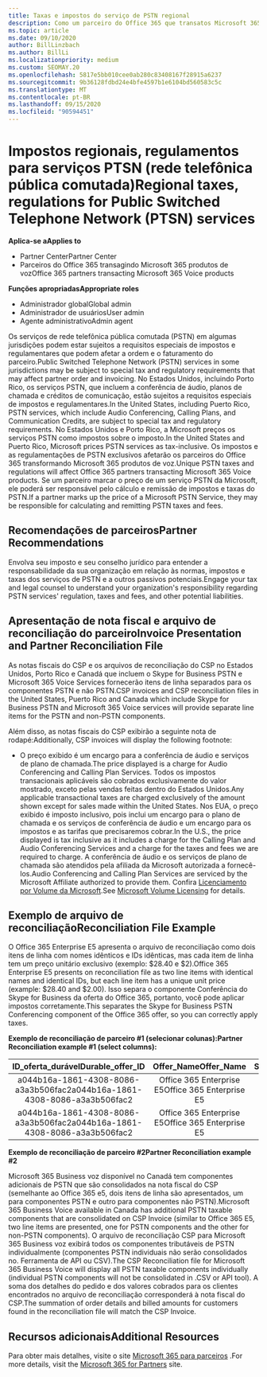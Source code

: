 ```yaml
---
title: Taxas e impostos do serviço de PSTN regional
description: Como um parceiro do Office 365 que transatos Microsoft 365 produtos de voz, você pode estar sujeito a impostos regionais, tarifas ou requisitos regulatórios para serviços de PSTN.
ms.topic: article
ms.date: 09/10/2020
author: BillLinzbach
ms.author: BillLi
ms.localizationpriority: medium
ms.custom: SEOMAY.20
ms.openlocfilehash: 5817e5bb010cee0ab280c83408167f28915a6237
ms.sourcegitcommit: 9b36128fdbd24e4bfe4597b1e6104bd560583c5c
ms.translationtype: MT
ms.contentlocale: pt-BR
ms.lasthandoff: 09/15/2020
ms.locfileid: "90594451"
---
```

# <a name="regional-taxes-regulations-for-public-switched-telephone-network-ptsn-services"></a><span data-ttu-id="08215-103">Impostos regionais, regulamentos para serviços PTSN (rede telefônica pública comutada)</span><span class="sxs-lookup"><span data-stu-id="08215-103">Regional taxes, regulations for Public Switched Telephone Network (PTSN) services</span></span>

<span data-ttu-id="08215-104">**Aplica-se a**</span><span class="sxs-lookup"><span data-stu-id="08215-104">**Applies to**</span></span>

- <span data-ttu-id="08215-105">Partner Center</span><span class="sxs-lookup"><span data-stu-id="08215-105">Partner Center</span></span>
- <span data-ttu-id="08215-106">Parceiros do Office 365 transagindo Microsoft 365 produtos de voz</span><span class="sxs-lookup"><span data-stu-id="08215-106">Office 365 partners transacting Microsoft 365 Voice products</span></span>

<span data-ttu-id="08215-107">**Funções apropriadas**</span><span class="sxs-lookup"><span data-stu-id="08215-107">**Appropriate roles**</span></span>
-    <span data-ttu-id="08215-108">Administrador global</span><span class="sxs-lookup"><span data-stu-id="08215-108">Global admin</span></span>
-    <span data-ttu-id="08215-109">Administrador de usuários</span><span class="sxs-lookup"><span data-stu-id="08215-109">User admin</span></span>
-    <span data-ttu-id="08215-110">Agente administrativo</span><span class="sxs-lookup"><span data-stu-id="08215-110">Admin agent</span></span>

<span data-ttu-id="08215-111">Os serviços de rede telefônica pública comutada (PSTN) em algumas jurisdições podem estar sujeitos a requisitos especiais de impostos e regulamentares que podem afetar a ordem e o faturamento do parceiro.</span><span class="sxs-lookup"><span data-stu-id="08215-111">Public Switched Telephone Network (PSTN) services in some jurisdictions may be subject to special tax and regulatory requirements that may affect partner order and invoicing.</span></span> <span data-ttu-id="08215-112">No Estados Unidos, incluindo Porto Rico, os serviços PSTN, que incluem a conferência de áudio, planos de chamada e créditos de comunicação, estão sujeitos a requisitos especiais de impostos e regulamentares.</span><span class="sxs-lookup"><span data-stu-id="08215-112">In the United States, including Puerto Rico, PSTN services, which include Audio Conferencing, Calling Plans, and Communication Credits, are subject to special tax and regulatory requirements.</span></span> <span data-ttu-id="08215-113">No Estados Unidos e Porto Rico, a Microsoft preços os serviços PSTN como impostos sobre o imposto.</span><span class="sxs-lookup"><span data-stu-id="08215-113">In the United States and Puerto Rico, Microsoft prices PSTN services as tax-inclusive.</span></span>  <span data-ttu-id="08215-114">Os impostos e as regulamentações de PSTN exclusivos afetarão os parceiros do Office 365 transformando Microsoft 365 produtos de voz.</span><span class="sxs-lookup"><span data-stu-id="08215-114">Unique PSTN taxes and regulations will affect Office 365 partners transacting Microsoft 365 Voice products.</span></span>  <span data-ttu-id="08215-115">Se um parceiro marcar o preço de um serviço PSTN da Microsoft, ele poderá ser responsável pelo cálculo e remissão de impostos e taxas do PSTN.</span><span class="sxs-lookup"><span data-stu-id="08215-115">If a partner marks up the price of a Microsoft PSTN Service, they may be responsible for calculating and remitting PSTN taxes and fees.</span></span>

## <a name="partner-recommendations"></a><span data-ttu-id="08215-116">Recomendações de parceiros</span><span class="sxs-lookup"><span data-stu-id="08215-116">Partner Recommendations</span></span>

<span data-ttu-id="08215-117">Envolva seu imposto e seu conselho jurídico para entender a responsabilidade da sua organização em relação às normas, impostos e taxas dos serviços de PSTN e a outros passivos potenciais.</span><span class="sxs-lookup"><span data-stu-id="08215-117">Engage your tax and legal counsel to understand your organization's responsibility regarding PSTN services' regulation, taxes and fees, and other potential liabilities.</span></span>

## <a name="invoice-presentation-and-partner-reconciliation-file"></a><span data-ttu-id="08215-118">Apresentação de nota fiscal e arquivo de reconciliação do parceiro</span><span class="sxs-lookup"><span data-stu-id="08215-118">Invoice Presentation and Partner Reconciliation File</span></span>

<span data-ttu-id="08215-119">As notas fiscais do CSP e os arquivos de reconciliação do CSP no Estados Unidos, Porto Rico e Canadá que incluem o Skype for Business PSTN e Microsoft 365 Voice Services fornecerão itens de linha separados para os componentes PSTN e não PSTN.</span><span class="sxs-lookup"><span data-stu-id="08215-119">CSP invoices and CSP reconciliation files in the United States, Puerto Rico and Canada which include Skype for Business PSTN and Microsoft 365 Voice services will provide separate line items for the PSTN and non-PSTN components.</span></span>

<span data-ttu-id="08215-120">Além disso, as notas fiscais do CSP exibirão a seguinte nota de rodapé:</span><span class="sxs-lookup"><span data-stu-id="08215-120">Additionally, CSP invoices will display the following footnote:</span></span>

* <span data-ttu-id="08215-121">O preço exibido é um encargo para a conferência de áudio e serviços de plano de chamada.</span><span class="sxs-lookup"><span data-stu-id="08215-121">The price displayed is a charge for Audio Conferencing and Calling Plan Services.</span></span>  <span data-ttu-id="08215-122">Todos os impostos transacionais aplicáveis são cobrados exclusivamente do valor mostrado, exceto pelas vendas feitas dentro do Estados Unidos.</span><span class="sxs-lookup"><span data-stu-id="08215-122">Any applicable transactional taxes are charged exclusively of the amount shown except for sales made within the United States.</span></span>  <span data-ttu-id="08215-123">Nos EUA, o preço exibido é imposto inclusivo, pois inclui um encargo para o plano de chamada e os serviços de conferência de áudio e um encargo para os impostos e as tarifas que precisaremos cobrar.</span><span class="sxs-lookup"><span data-stu-id="08215-123">In the U.S., the price displayed is tax inclusive as it includes a charge for the Calling Plan and Audio Conferencing Services and a charge for the taxes and fees we are required to charge.</span></span>  <span data-ttu-id="08215-124">A conferência de áudio e os serviços de plano de chamada são atendidos pela afiliada da Microsoft autorizada a fornecê-los.</span><span class="sxs-lookup"><span data-stu-id="08215-124">Audio Conferencing and Calling Plan Services are serviced by the Microsoft Affiliate authorized to provide them.</span></span>  <span data-ttu-id="08215-125">Confira [Licenciamento por Volume da Microsoft](https://go.microsoft.com/fwlink/?LinkId=690247).</span><span class="sxs-lookup"><span data-stu-id="08215-125">See [Microsoft Volume Licensing](https://go.microsoft.com/fwlink/?LinkId=690247) for details.</span></span>

## <a name="reconciliation-file-example"></a><span data-ttu-id="08215-126">Exemplo de arquivo de reconciliação</span><span class="sxs-lookup"><span data-stu-id="08215-126">Reconciliation File Example</span></span>

<span data-ttu-id="08215-127">O Office 365 Enterprise E5 apresenta o arquivo de reconciliação como dois itens de linha com nomes idênticos e IDs idênticas, mas cada item de linha tem um preço unitário exclusivo (exemplo: $28.40 e $2).</span><span class="sxs-lookup"><span data-stu-id="08215-127">Office 365 Enterprise E5 presents on reconciliation file as two line items with identical names and identical IDs, but each line item has a unique unit price (example: $28.40 and $2.00).</span></span> <span data-ttu-id="08215-128">Isso separa o componente Conferência do Skype for Business da oferta do Office 365, portanto, você pode aplicar impostos corretamente.</span><span class="sxs-lookup"><span data-stu-id="08215-128">This separates the Skype for Business PSTN Conferencing component of the Office 365 offer, so you can correctly apply taxes.</span></span>

<span data-ttu-id="08215-129">**Exemplo de reconciliação de parceiro #1 (selecionar colunas):**</span><span class="sxs-lookup"><span data-stu-id="08215-129">**Partner Reconciliation example #1 (select columns):**</span></span>

|<span data-ttu-id="08215-130">**ID_oferta_durável**</span><span class="sxs-lookup"><span data-stu-id="08215-130">**Durable_offer_ID**</span></span>|<span data-ttu-id="08215-131">**Offer_Name**</span><span class="sxs-lookup"><span data-stu-id="08215-131">**Offer_Name**</span></span>|<span data-ttu-id="08215-132">**Subscription_Start_Date**</span><span class="sxs-lookup"><span data-stu-id="08215-132">**Subscription_Start_Date**</span></span>|<span data-ttu-id="08215-133">**Subscription_End_Date**</span><span class="sxs-lookup"><span data-stu-id="08215-133">**Subscription_End_Date**</span></span>|<span data-ttu-id="08215-134">**Charge_Start_Date**</span><span class="sxs-lookup"><span data-stu-id="08215-134">**Charge_Start_Date**</span></span>|<span data-ttu-id="08215-135">**Charge_End_Date**</span><span class="sxs-lookup"><span data-stu-id="08215-135">**Charge_End_Date**</span></span>|<span data-ttu-id="08215-136">**Charge_Type**</span><span class="sxs-lookup"><span data-stu-id="08215-136">**Charge_Type**</span></span>|<span data-ttu-id="08215-137">**Unit_Price**</span><span class="sxs-lookup"><span data-stu-id="08215-137">**Unit_Price**</span></span>|
|:----:|:----:|:----:|:----:|:----:|:----:|:----:|:----:|
|<span data-ttu-id="08215-138">a044b16a-1861-4308-8086-a3a3b506fac2</span><span class="sxs-lookup"><span data-stu-id="08215-138">a044b16a-1861-4308-8086-a3a3b506fac2</span></span>   |<span data-ttu-id="08215-139">Office 365 Enterprise E5</span><span class="sxs-lookup"><span data-stu-id="08215-139">Office 365 Enterprise E5</span></span>   |<span data-ttu-id="08215-140">8/10/2019 0:00</span><span class="sxs-lookup"><span data-stu-id="08215-140">8/10/2019 0:00</span></span>   |<span data-ttu-id="08215-141">8/11/2019 0:00</span><span class="sxs-lookup"><span data-stu-id="08215-141">8/11/2019 0:00</span></span>   |<span data-ttu-id="08215-142">8/11/2019 0:00</span><span class="sxs-lookup"><span data-stu-id="08215-142">8/11/2019 0:00</span></span>|<span data-ttu-id="08215-143">9/10/2019 0:00</span><span class="sxs-lookup"><span data-stu-id="08215-143">9/10/2019 0:00</span></span>   |<span data-ttu-id="08215-144">Taxa do Ciclo</span><span class="sxs-lookup"><span data-stu-id="08215-144">Cycle fee</span></span>   |<span data-ttu-id="08215-145">28,40</span><span class="sxs-lookup"><span data-stu-id="08215-145">28.40</span></span>   |
|<span data-ttu-id="08215-146">a044b16a-1861-4308-8086-a3a3b506fac2</span><span class="sxs-lookup"><span data-stu-id="08215-146">a044b16a-1861-4308-8086-a3a3b506fac2</span></span>   |<span data-ttu-id="08215-147">Office 365 Enterprise E5</span><span class="sxs-lookup"><span data-stu-id="08215-147">Office 365 Enterprise E5</span></span>   |<span data-ttu-id="08215-148">8/10/2019 0:00</span><span class="sxs-lookup"><span data-stu-id="08215-148">8/10/2019 0:00</span></span>   |<span data-ttu-id="08215-149">8/11/2019 0:00</span><span class="sxs-lookup"><span data-stu-id="08215-149">8/11/2019 0:00</span></span>   |<span data-ttu-id="08215-150">8/11/2019 0:00</span><span class="sxs-lookup"><span data-stu-id="08215-150">8/11/2019 0:00</span></span>   |<span data-ttu-id="08215-151">9/10/2019 0:00</span><span class="sxs-lookup"><span data-stu-id="08215-151">9/10/2019 0:00</span></span>   |<span data-ttu-id="08215-152">Taxa do Ciclo</span><span class="sxs-lookup"><span data-stu-id="08215-152">Cycle fee</span></span>   |<span data-ttu-id="08215-153">2,00</span><span class="sxs-lookup"><span data-stu-id="08215-153">2.00</span></span>   |

<span data-ttu-id="08215-154">**Exemplo de reconciliação de parceiro #2**</span><span class="sxs-lookup"><span data-stu-id="08215-154">**Partner Reconciliation example #2**</span></span>

<span data-ttu-id="08215-155">Microsoft 365 Business voz disponível no Canadá tem componentes adicionais de PSTN que são consolidados na nota fiscal do CSP (semelhante ao Office 365 e5, dois itens de linha são apresentados, um para componentes PSTN e outro para componentes não PSTN).</span><span class="sxs-lookup"><span data-stu-id="08215-155">Microsoft 365 Business Voice available in Canada has additional PSTN taxable components that are consolidated on CSP Invoice (similar to Office 365 E5, two line items are presented, one for PSTN components and the other for non-PSTN components).</span></span>  <span data-ttu-id="08215-156">O arquivo de reconciliação CSP para Microsoft 365 Business voz exibirá todos os componentes tributáveis de PSTN individualmente (componentes PSTN individuais não serão consolidados no. Ferramenta de API ou CSV).</span><span class="sxs-lookup"><span data-stu-id="08215-156">The CSP Reconciliation file for Microsoft 365 Business Voice will display all PSTN taxable components individually (individual PSTN components will not be consolidated in .CSV or API tool).</span></span>  <span data-ttu-id="08215-157">A soma dos detalhes do pedido e dos valores cobrados para os clientes encontrados no arquivo de reconciliação corresponderá à nota fiscal do CSP.</span><span class="sxs-lookup"><span data-stu-id="08215-157">The summation of order details and billed amounts for customers found in the reconciliation file will match the CSP Invoice.</span></span>

## <a name="additional-resources"></a><span data-ttu-id="08215-158">Recursos adicionais</span><span class="sxs-lookup"><span data-stu-id="08215-158">Additional Resources</span></span>
<span data-ttu-id="08215-159">Para obter mais detalhes, visite o site [Microsoft 365 para parceiros](https://www.microsoft.com/microsoft-365/partners/) .</span><span class="sxs-lookup"><span data-stu-id="08215-159">For more details, visit the [Microsoft 365 for Partners](https://www.microsoft.com/microsoft-365/partners/) site.</span></span>


